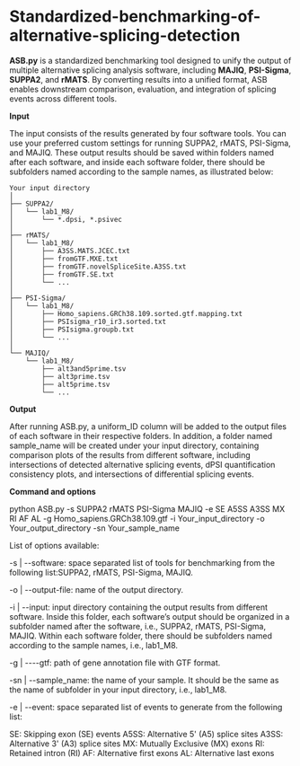 # Standardized-benchmarking-of-alternative-splicing-detection

**ASB.py** is a standardized benchmarking tool designed to unify the output of multiple alternative splicing analysis software, including **MAJIQ**, **PSI-Sigma**, **SUPPA2**, and **rMATS**. By converting results into a unified format, ASB enables downstream comparison, evaluation, and integration of splicing events across different tools.

**Input**

The input consists of the results generated by four software tools. You can use your preferred custom settings for running SUPPA2, rMATS, PSI-Sigma, and MAJIQ. These output results should be saved within folders named after each software, and inside each software folder, there should be subfolders named according to the sample names, as illustrated below:

```
Your input directory
│
├── SUPPA2/
│   └── lab1_M8/
│       └── *.dpsi, *.psivec
│
├── rMATS/
│   └── lab1_M8/
│       ├── A3SS.MATS.JCEC.txt
│       ├── fromGTF.MXE.txt
│       ├── fromGTF.novelSpliceSite.A3SS.txt
│       ├── fromGTF.SE.txt
│       └── ...
│
├── PSI-Sigma/
│   └── lab1_M8/
│       ├── Homo_sapiens.GRCh38.109.sorted.gtf.mapping.txt
│       ├── PSIsigma_r10_ir3.sorted.txt
│       ├── PSIsigma.groupb.txt
│       └── ...
│
└── MAJIQ/
    └── lab1_M8/
        ├── alt3and5prime.tsv
        ├── alt3prime.tsv
        ├── alt5prime.tsv
        └── ...
```
**Output**

After running ASB.py, a uniform_ID column will be added to the output files of each software in their respective folders. 
In addition, a folder named sample_name will be created under your input directory, containing comparison plots of the results from different software, including intersections of detected alternative splicing events, dPSI quantification consistency plots, and intersections of differential splicing events.

**Command and options**

python ASB.py -s SUPPA2 rMATS PSI-Sigma MAJIQ -e SE A5SS A3SS MX RI AF AL -g Homo_sapiens.GRCh38.109.gtf -i Your_input_directory -o Your_output_directory -sn Your_sample_name

List of options available:

-s | --software: space separated list of tools for benchmarking from the following list:SUPPA2, rMATS, PSI-Sigma, MAJIQ.

-o | --output-file: name of the output directory.

-i | --input: input directory containing the output results from different software. Inside this folder, each software’s output should be organized in a subfolder named after the software, i.e., SUPPA2, rMATS, PSI-Sigma, MAJIQ. Within each software folder, there should be subfolders named according to the sample names, i.e., lab1_M8.

-g | ----gtf: path of gene annotation file with GTF format.

-sn | --sample_name: the name of your sample. It should be the same as the name of subfolder in your input directory, i.e., lab1_M8.

-e | --event: space separated list of events to generate from the following list:

SE: Skipping exon (SE) events
A5SS: Alternative 5' (A5) splice sites
A3SS: Alternative 3' (A3) splice sites
MX: Mutually Exclusive (MX) exons
RI: Retained intron (RI)
AF: Alternative first exons
AL: Alternative last exons

